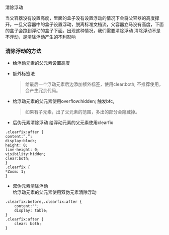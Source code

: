 清除浮动

当父容器没有设置高度，里面的盒子没有设置浮动的情况下会将父容器的高度撑开。一旦父容器中的盒子设置浮动，脱离标准文档流，父容器立马没有高度，下面的盒子会跑到浮动的盒子下面。出现这种情况，我们需要清除浮动
清除浮动不是不浮动，是清除浮动产生的不利影响

### 清除浮动的方法

* 给浮动元素的父元素设置高度

* 额外标签法
  >给最后一个浮动元素后边添加额外标签，使用clear:both; 不推荐使用，会产生冗余代码。

* 给浮动元素的父元素使用overflow:hidden;  触发bfc,
  >如果有子元素，出了父元素的范围，多出的部分会隐藏掉。

* 后伪元素清除浮动
  给浮动元素的父元素使用clearfix

```
.clearfix:after {
content:”.”;
display:block;
height: 0;
line-height: 0;
visibility:hidden;
clear:both;
}
.clearfix {
*Zoom: 1;
}
```
* 双伪元素清除浮动  
  给浮动元素的父元素使用双伪元素清除浮动
```
.clearfix:before,.clearfix:after {
	content:"";
	display: table;
}
.clearfix:after {
	clear: both;
}
```
